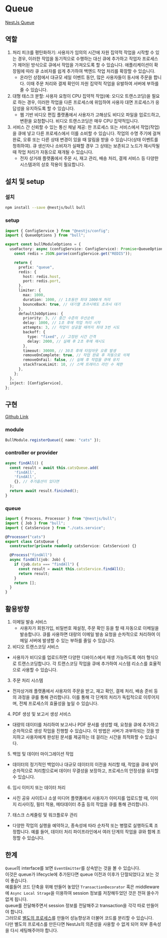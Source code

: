 # Queue

[NestJs Queue](https://docs.nestjs.com/techniques/queues)

## 역할

1. 처리 피크를 평탄화하기: 사용자가 임의의 시간에 자원 집약적 작업을 시작할 수 있는 경우, 이러한 작업을 동기적으로 수행하는 대신 큐에 추가하고 작업자 프로세스가 제어된 방식으로 큐에서 작업을 가져오도록 할 수 있습니다. 애플리케이션이 확장됨에 따라 큐 소비자를 쉽게 추가하여 백엔드 작업 처리를 확장할 수 있습니다.
   - 온라인 상점에서 대규모 세일 이벤트 동안, 많은 사용자들이 동시에 주문을 합니다. 이때 주문 처리와 결제 확인이 자원 집약적 작업을 유발하여 서버에 부하를 줄 수 있습니다.
2. 대형 태스크 분할: 사용자 요청이 CPU 집약적 작업(예: 오디오 트랜스코딩)을 필요로 하는 경우, 이러한 작업을 다른 프로세스에 위임하여 사용자 대면 프로세스가 응답성을 유지하도록 할 수 있습니다.
   - 웹 기반 비디오 편집 플랫폼에서 사용자가 고해상도 비디오 파일을 업로드하고, 변환을 요청합니다. 비디오 트랜스코딩은 매우 CPU 집약적입니다.
3. 서비스 간 신뢰할 수 있는 통신 채널 제공: 한 프로세스 또는 서비스에서 작업(작업)을 큐에 넣고 다른 프로세스에서 이를 소비할 수 있습니다. 작업의 수명 주기에 걸쳐 완료, 오류 또는 다른 상태 변경이 있을 때 알림을 받을 수 있습니다(상태 이벤트를 청취하여). 큐 생산자나 소비자가 실패할 경우 그 상태는 보존되고 노드가 재시작될 때 작업 처리가 자동으로 재개될 수 있습니다.
   - 전자 상거래 플랫폼에서 주문 시, 재고 관리, 배송 처리, 결제 서비스 등 다양한 시스템과의 상호 작용이 필요합니다.

## 설치 및 setup

### 설치

```sh
npm install --save @nestjs/bull bull
```

### setup

```typescript
import { ConfigService } from "@nestjs/config";
import { QueueOptions } from "bull";

export const bullModuleOptions = {
  useFactory: async (configService: ConfigService): Promise<QueueOptions> => {
    const redis = JSON.parse(configService.get("REDIS"));

    return {
      prefix: "queue",
      redis: {
        host: redis.host,
        port: redis.port,
      },
      limiter: {
        max: 1000,
        duration: 1000, // 1초동안 최대 1000개 처리
        bounceBack: true, // 대기열 초과시에도 초과시 대기
      },
      defaultJobOptions: {
        priority: 3, // 중간 수준의 우선순위
        delay: 1000, // 1초 후에 작업 처리 시작
        attempts: 3, // 작업이 성공할 때까지 최대 3번 시도
        backoff: {
          type: "fixed", // 고정된 시간 간격
          delay: 2000, // 실패 후 2초 후에 재시도
        },
        timeout: 30000, // 30초 후에 타임아웃 오류 발생
        removeOnComplete: true, // 작업 완료 후 자동으로 삭제
        removeOnFail: false, // 실패 후 작업을 큐에 유지
        stackTraceLimit: 10, // 스택 트레이스 라인 수 제한
      },
    };
  },
  inject: [ConfigService],
};
```

## 구현

[Github Link](https://github.com/gornoba/nestjs-describe/tree/cceac1f8c53c31a28872ad4ea415e951e818bc61)

### module

```typescript
BullModule.registerQueue({ name: "cats" });
```

### controller or provider

```typescript
async findAll() {
  const result = await this.catsQueue.add(
    'findAll',
    'findAll',
    {}, // 추가옵션이 있다면
  );
  return await result.finished();
}
```

### queue

```typescript
import { Process, Processor } from "@nestjs/bull";
import { Job } from "bull";
import { CatsService } from "./cats.service";

@Processor("cats")
export class CatsQueue {
  constructor(private readonly catsService: CatsService) {}

  @Process("findAll")
  async findAll(job: Job) {
    if (job.data === "findAll") {
      const result = await this.catsService.findAll();
      return result;
    }
    return [];
  }
}
```

## 활용방향

1. 이메일 발송 서비스
   - 사용자가 회원가입, 비밀번호 재설정, 주문 확인 등을 할 때 자동으로 이메일을 발송합니다. 큐를 사용하면 대량의 이메일 발송 요청을 순차적으로 처리하여 이메일 서버에 발생할 수 있는 부하를 줄일 수 있습니다.
2. 비디오 트랜스코딩 서비스

- 사용자가 비디오를 업로드하면 다양한 디바이스에서 재생 가능하도록 여러 형식으로 트랜스코딩합니다. 각 트랜스코딩 작업을 큐에 추가하여 시스템 리소스를 효율적으로 사용할 수 있습니다.

3. 주문 처리 시스템

- 전자상거래 플랫폼에서 사용자의 주문을 받고, 재고 확인, 결제 처리, 배송 준비 등의 과정을 큐를 통해 관리합니다. 이를 통해 각 단계의 처리가 독립적으로 이루어지며, 전체 프로세스의 효율성을 높일 수 있습니다.

4. PDF 생성 및 보고서 생성 서비스

- 대량의 데이터를 처리하여 보고서나 PDF 문서를 생성할 때, 요청을 큐에 추가하고 순차적으로 생성 작업을 진행할 수 있습니다. 이 방법은 서버가 과부하되는 것을 방지하고 사용자에게 완성된 문서를 제공하는 데 걸리는 시간을 최적화할 수 있습니다.

5. 백업 및 데이터 마이그레이션 작업

- 데이터의 정기적인 백업이나 대규모 데이터의 이전을 처리할 때, 작업을 큐에 넣어 순차적으로 처리함으로써 데이터 무결성을 보장하고, 프로세스의 안정성을 유지할 수 있습니다.

6. 임시 이미지 또는 데이터 처리

- 사진 공유 사이트나 소셜 미디어 플랫폼에서 사용자가 이미지를 업로드할 때, 이미지 리사이징, 필터 적용, 메타데이터 추출 등의 작업을 큐를 통해 관리합니다.

7. 태스크 스케줄링 및 워크플로우 관리

- 다양한 작업의 실행을 예약하고, 종속성에 따라 순차적 또는 병렬로 실행하도록 조정합니다. 예를 들어, 데이터 처리 파이프라인에서 여러 단계의 작업을 큐와 함께 조정할 수 있습니다.

## 한계

`Queue`의 interface를 보면 `EventEmitter`를 상속받는 것을 볼 수 있습니다.  
이것은 queue가 lifecycle에 추가된다면 queue 이전과 이후가 단절되었다고 보는 것이 좋습니다.  
예를들어 코드 단축을 위해 만들어 놓았던 `TransactionDecorator` 혹은 middleware에 `Async Local Strage`을 이용하여 session 정보를 저장해두었던 것은 전혀 쓸수가 없게 됩니다.  
queue를 전달해주면서 session 정보를 전달해주고 transaction을 각각 따로 만들어야 합니다.  
그러므로 [별도의 프로세스](https://docs.nestjs.com/techniques/queues#separate-processes)를 만들어 성능향상과 더불어 코드를 분리할 수 있습니다.  
다만 별도의 프로세스를 만든다면 NestJs의 의존성을 사용할 수 없게 되어 외부 종속성을 다시 세팅해주어야 합니다.
